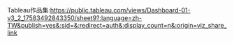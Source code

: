 Tableau作品集:https://public.tableau.com/views/Dashboard-01-v3_2_17583492843350/sheet9?:language=zh-TW&publish=yes&:sid=&:redirect=auth&:display_count=n&:origin=viz_share_link
